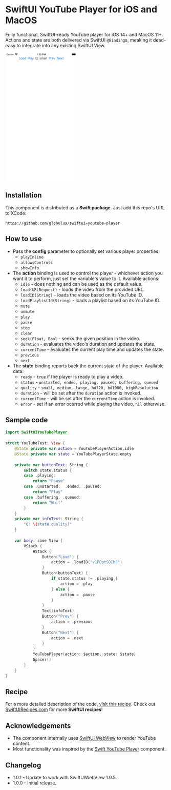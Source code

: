# SwiftUI YouTube Player for iOS and MacOS

Fully functional, SwiftUI-ready YouTube player for iOS 14+ and MacOS 11+. Actions and state are both delivered via SwiftUI `@Binding`s, meaking it dead-easy to integrate into any existing SwiftUI View.

![Preview iOS](https://github.com/globulus/swiftui-youtube-player/blob/main/Images/preview_ios.gif?raw=true)

## Installation

This component is distributed as a **Swift package**. Just add this repo's URL to XCode:

```text
https://github.com/globulus/swiftui-youtube-player
```

## How to use

* Pass the **config** parameter to optionally set various player properties:
  + `playInline`
  + `allowsControls`
  + `showInfo`
 * The **action** binding is used to control the player - whichever action you want it to perform, just set the variable's value to it. Available actions:
   + `idle` - does nothing and can be used as the default value.
   + `load(URLRequest)` - loads the video from the provided URL.
   + `loadID(String)` - loads the video based on its YouTube ID.
   + `loadPlaylistId(String)` - loads a playlist based on its YouTube ID.
   + `mute`
   + `unmute`
   + `play`
   + `pause`
   + `stop`
   + `clear`
   + `seek(Float, Bool` - seeks the given position in the video.
   + `duration` - evaluates the video's duration and updates the state.
   + `currentTime` - evaluates the current play time and updates the state.
   + `previous`
   + `next`
 * The **state** binding reports back the current state of the player. Available data:
   + `ready` - `true` if the player is ready to play a video.
   + `status` - `unstarted, ended, playing, paused, buffering, queued`
   + `quality` - `small, medium, large, hd720, hd1080, highResolution`
   + `duration` -  will be set after the `duration` action is invoked.
   + `currentTime` -  will be set after the `currentTime` action is invoked.
   + `error` - set if an error ocurred while playing the video, `nil` otherwise.
   
## Sample code

```swift
import SwiftUIYouTubePlayer

struct YouTubeTest: View {
    @State private var action = YouTubePlayerAction.idle
    @State private var state = YouTubePlayerState.empty
    
    private var buttonText: String {
        switch state.status {
        case .playing:
            return "Pause"
        case .unstarted,  .ended, .paused:
            return "Play"
        case .buffering, .queued:
            return "Wait"
        }
    }
    private var infoText: String {
        "Q: \(state.quality)"
    }
    
    var body: some View {
        VStack {
            HStack {
                Button("Load") {
                    action = .loadID("v1PBptSDIh8")
                }
                Button(buttonText) {
                    if state.status != .playing {
                        action = .play
                    } else {
                        action = .pause
                    }
                }
                Text(infoText)
                Button("Prev") {
                    action = .previous
                }
                Button("Next") {
                    action = .next
                }
            }
            YouTubePlayer(action: $action, state: $state)
            Spacer()
        }
    }
}
```

## Recipe

For a more detailed description of the code, [visit this recipe](https://swiftuirecipes.com/blog/swiftui-play-youtube-video). Check out [SwiftUIRecipes.com](https://swiftuirecipes.com) for more **SwiftUI recipes**!

## Acknowledgements

 * The component internally uses [SwiftUI WebView](https://github.com/globulus/swiftui-webview) to render YouTube content.
 * Most functionality was inspired by the [Swift YouTube Player](https://github.com/gilesvangruisen/Swift-YouTube-Player) component.

## Changelog

* 1.0.1 - Update to work with SwiftUIWebView 1.0.5.
* 1.0.0 - Initial release.
